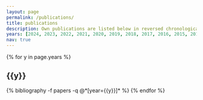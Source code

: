 ```yaml
---
layout: page
permalink: /publications/
title: publications
description: Own publications are listed below in reversed chronological order; author names are given in alphabetical order depending on the author's last name (if not stated differently). Preprints included and marked as such.
years: [2024, 2023, 2022, 2021, 2020, 2019, 2018, 2017, 2016, 2015, 2014, 2013]
nav: true
---
```


<div class="publications">

{% for y in page.years %}
  <h2 class="year">{{y}}</h2>
  {% bibliography -f papers -q @*[year={{y}}]* %}
{% endfor %}

</div>